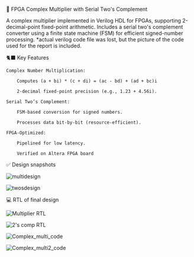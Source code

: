 🔢 FPGA Complex Multiplier with Serial Two's Complement

A complex multiplier implemented in Verilog HDL for FPGAs, supporting 2-decimal-point fixed-point arithmetic. Includes a serial two's complement converter using a finite state machine (FSM) for efficient signed-number processing.
*actual verilog code file was lost, but the picture of the code used for the report is included. 

🐈‍⬛ Key Features

    Complex Number Multiplication:

        Computes (a + bi) * (c + di) = (ac - bd) + (ad + bc)i

        2-decimal fixed-point precision (e.g., 1.23 + 4.56i).

    Serial Two’s Complement:

        FSM-based conversion for signed numbers.

        Processes data bit-by-bit (resource-efficient).

    FPGA-Optimized:

        Pipelined for low latency.

        Verified on Altera FPGA board


✅ Design snapshots

![multidesign](multi.png)

![twosdesign](twoscomp.png)

💻 RTL of final design

![Multiplier RTL](COMPLEXMULTI_A_RTL.PNG)

![2's comp RTL](twoscompRTL.png)

![Complex_multi_code](complexmulti1_code.jpg)

![Complex_multi2_code](complexmulti2_code.png)
